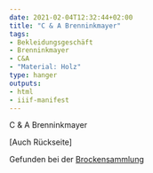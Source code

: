 ```yaml
---
date: 2021-02-04T12:32:44+02:00
title: "C & A Brenninkmayer"
tags:
- Bekleidungsgeschäft
- Brenninkmayer
- C&A
- "Material: Holz"
type: hanger
outputs:
- html
- iiif-manifest
---
```

C & A Brenninkmayer

[Auch Rückseite]

<div class="source">Gefunden bei der <a href="https://www.neue-arbeit-brockensammlung.de/geschaefte/gebrauchtmoebelkaufhaus/">Brockensammlung</a></div>
